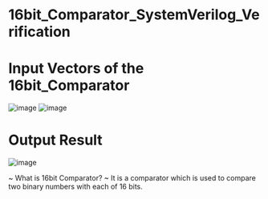 # 16bit_Comparator_SystemVerilog_Verification

# Input Vectors of the 16bit_Comparator
![image](https://github.com/user-attachments/assets/7bc5aea5-9639-4ff9-a6f4-f91d0bfdff0c)
![image](https://github.com/user-attachments/assets/aeda4196-d869-426f-a31e-8296ef01906c)


# Output Result
![image](https://github.com/user-attachments/assets/310ceb36-9f7d-486f-880f-616086b7bd6e)


~ What is 16bit Comparator?
~ It is a comparator which is used to compare two binary numbers with each of 16 bits.
